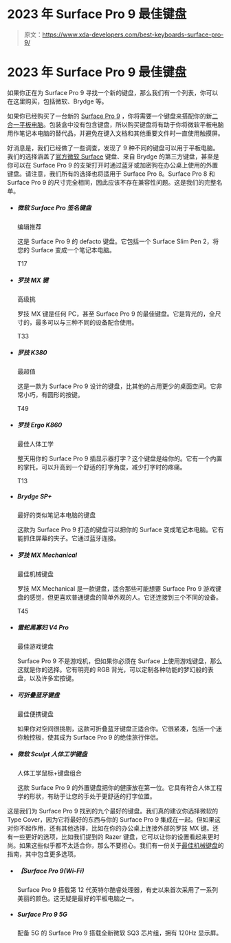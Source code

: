 # 2023 年 Surface Pro 9 最佳键盘

> 原文：<https://www.xda-developers.com/best-keyboards-surface-pro-9/>

# 2023 年 Surface Pro 9 最佳键盘

如果你正在为 Surface Pro 9 寻找一个新的键盘，那么我们有一个列表，你可以在这里购买，包括微软、Brydge 等。

如果你已经购买了一台新的 [Surface Pro 9](https://www.xda-developers.com/surface-pro-9-5g-review/) ，你将需要一个键盘来搭配你的新[二合一平板电脑](https://www.xda-developers.com/best-windows-tablets/)。包装盒中没有包含键盘，所以购买键盘将有助于你将微软平板电脑用作笔记本电脑的替代品，并避免在键入文档和其他重要文件时一直使用触摸屏。

好消息是，我们已经做了一些调查，发现了 9 种不同的键盘可以用于平板电脑。我们的选择涵盖了[官方微软 Surface](https://www.xda-developers.com/best-microsoft-surface-pcs/) 键盘、来自 Brydge 的第三方键盘，甚至是你可以在 Surface Pro 9 的支架打开时通过蓝牙或加密狗在办公桌上使用的外置键盘。请注意，我们所有的选择也将适用于 Surface Pro 8。Surface Pro 8 和 Surface Pro 9 的尺寸完全相同，因此应该不存在兼容性问题。这是我们的完整名单。

*   ##### 微软 Surface Pro 签名键盘

    编辑推荐

    这是 Surface Pro 9 的 defacto 键盘。它包括一个 Surface Slim Pen 2，将您的 Surface 变成一个笔记本电脑。

    T17
*   ##### 罗技 MX 键

    高级挑

    罗技 MX 键是任何 PC，甚至 Surface Pro 9 的最佳键盘。它是背光的，全尺寸的，最多可以与三种不同的设备配合使用。

    T33
*   ##### 罗技 K380

    最超值

    这是一款为 Surface Pro 9 设计的键盘，比其他的占用更少的桌面空间。它非常小巧，有圆形的按键。

    T49
*   ##### 罗技 Ergo K860

    最佳人体工学

    整天用你的 Surface Pro 9 插显示器打字？这个键盘是给你的。它有一个内置的掌托，可以升高到一个舒适的打字角度，减少打字时的疼痛。

    T13
*   ##### Brydge SP+

    最好的类似笔记本电脑的键盘

    这款为 Surface Pro 9 打造的键盘可以把你的 Surface 变成笔记本电脑。它有能抓住屏幕的夹子。它通过蓝牙连接。

*   ##### 罗技 MX Mechanical

    最佳机械键盘

    罗技 MX Mechanical 是一款键盘，适合那些可能想要 Surface Pro 9 游戏键盘的感觉，但更喜欢普通键盘的简单外观的人。它还连接到三个不同的设备。

    T45
*   ##### 雷蛇黑寡妇 V4 Pro

    最佳游戏键盘

    Surface Pro 9 不是游戏机，但如果你必须在 Surface 上使用游戏键盘，那么这就是你的选择。它有明亮的 RGB 背光，可以定制各种功能的梦幻般的表盘，以及许多宏按键。

*   ##### 可折叠蓝牙键盘

    最佳便携键盘

    如果你对空间很挑剔，这款可折叠蓝牙键盘正适合你。它很紧凑，包括一个迷你触控板，使其成为 Surface Pro 9 的绝佳旅行伴侣。

*   ##### 微软 Sculpt 人体工学键盘

    人体工学鼠标+键盘组合

    这款 Surface Pro 9 的外置键盘把你的健康放在第一位。它具有符合人体工程学的形状，有助于让您的手处于更舒适的打字位置。

这是我们为 Surface Pro 9 找到的九个最好的键盘。我们真的建议你选择微软的 Type Cover，因为它将最好的东西与你的 Surface Pro 9 集成在一起。但如果这对你不起作用，还有其他选择，比如在你的办公桌上连接外部的罗技 MX 键。还有一些更好的选项，比如我们提到的 Razer 键盘，它可以让你的设置看起来更时尚。如果这些似乎都不太适合你，那么不要担心。我们有一份关于[最佳机械键盘](https://www.xda-developers.com/best-mechanical-keyboards/)的指南，其中包含更多选项。

*   ##### 【Surface Pro 9(Wi-Fi)

    Surface Pro 9 搭载第 12 代英特尔酷睿处理器，有史以来首次采用了一系列美丽的颜色。这无疑是最好的平板电脑之一。

    
*   ##### Surface Pro 9 5G

    配备 5G 的 Surface Pro 9 搭载全新微软 SQ3 芯片组，拥有 120Hz 显示屏。